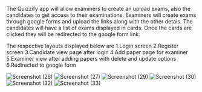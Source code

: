 The Quizzify app will allow examiners to create an upload exams, also the candidates to get access to their examinations.
Examiners will create exams through google forms and upload the links along with the other detais.
The candidates will have a list of exams displayed in cards.
Once the cards are clicked they will be redirected to the google form link.


The respective layouts displayed below are 
1.Login screen 
2.Register screen
3.Candidate view page after login
4.Add paper page for examiner
5.Examiner view after adding papers with delete and update options
6.Redirected to google form


![Screenshot (26)](https://github.com/ManalMurshid/Quzzify_App/assets/136351098/02d6b2b5-e5fd-4542-ba54-11c0fa676bbd) 
![Screenshot (27)](https://github.com/ManalMurshid/Quzzify_App/assets/136351098/94cf1f88-d71a-4f36-8671-4db7d283824a)
![Screenshot (29)](https://github.com/ManalMurshid/Quzzify_App/assets/136351098/f41863d0-18df-46de-8be8-b61910d6a279)
![Screenshot (30)](https://github.com/ManalMurshid/Quzzify_App/assets/136351098/4cf0b2d0-6c3b-4ee3-8db8-db2afa213e61)
![Screenshot (32)](https://github.com/ManalMurshid/Quzzify_App/assets/136351098/949235ab-e7bc-4657-ba4a-5ba296b4249c)
![Screenshot (33)](https://github.com/ManalMurshid/Quzzify_App/assets/136351098/a5698931-f404-47b4-b0f6-8c63eb7b1845)
